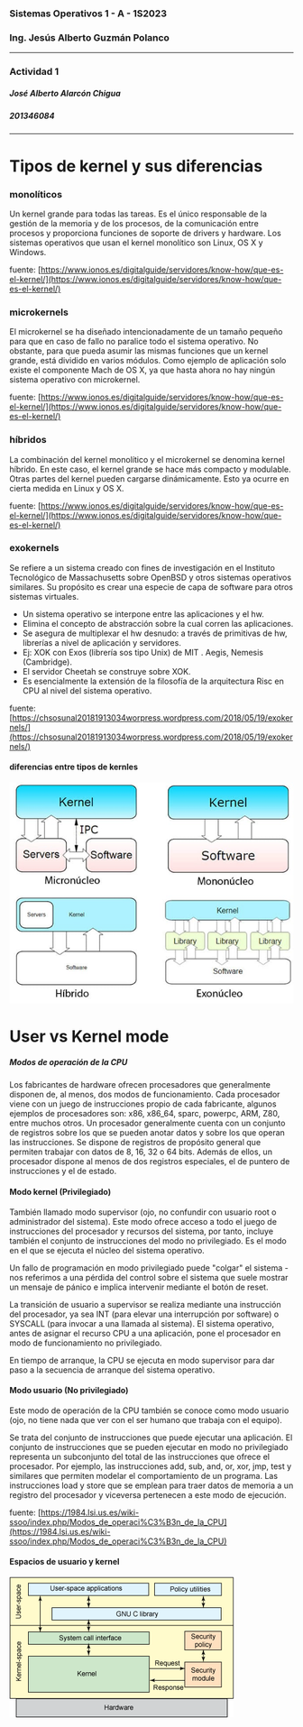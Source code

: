 ### Sistemas Operativos 1 - A - 1S2023
### Ing. Jesús Alberto Guzmán Polanco

---
### Actividad 1
##### José Alberto Alarcón Chigua
##### 201346084
---
# Tipos de kernel y sus diferencias
### monolíticos
Un kernel grande para todas las tareas. Es el único responsable de la gestión de la memoria y de los procesos, de la comunicación entre procesos y proporciona funciones de soporte de drivers y hardware. Los sistemas operativos que usan el kernel monolítico son Linux, OS X y Windows.

fuente: [https://www.ionos.es/digitalguide/servidores/know-how/que-es-el-kernel/](https://www.ionos.es/digitalguide/servidores/know-how/que-es-el-kernel/)
### microkernels
El microkernel se ha diseñado intencionadamente de un tamaño pequeño para que en caso de fallo no paralice todo el sistema operativo. No obstante, para que pueda asumir las mismas funciones que un kernel grande, está dividido en varios módulos. Como ejemplo de aplicación solo existe el componente Mach de OS X, ya que hasta ahora no hay ningún sistema operativo con microkernel.

fuente: [https://www.ionos.es/digitalguide/servidores/know-how/que-es-el-kernel/](https://www.ionos.es/digitalguide/servidores/know-how/que-es-el-kernel/)
### híbridos
La combinación del kernel monolítico y el microkernel se denomina kernel híbrido. En este caso, el kernel grande se hace más compacto y modulable. Otras partes del kernel pueden cargarse dinámicamente. Esto ya ocurre en cierta medida en Linux y OS X.

fuente: [https://www.ionos.es/digitalguide/servidores/know-how/que-es-el-kernel/](https://www.ionos.es/digitalguide/servidores/know-how/que-es-el-kernel/)
### exokernels
Se refiere a un sistema creado con fines de investigación en el Instituto Tecnológico de Massachusetts sobre OpenBSD y otros sistemas operativos similares. Su propósito es crear una especie de capa de software para otros sistemas virtuales.

- Un sistema operativo se interpone entre las aplicaciones y el hw.
- Elimina el concepto de abstracción sobre la cual corren las aplicaciones.
- Se asegura de multiplexar el hw desnudo: a través de primitivas de hw, librerías a nivel de aplicación y servidores.
- Ej: XOK con Exos (librería sos tipo Unix) de MIT . Aegis, Nemesis (Cambridge).
- El servidor Cheetah se construye sobre XOK.
- Es esencialmente la extensión de la filosofía de la arquitectura Risc en CPU al nivel del sistema operativo.

fuente: [https://chsosunal20181913034worpress.wordpress.com/2018/05/19/exokernels/](https://chsosunal20181913034worpress.wordpress.com/2018/05/19/exokernels/)

#### diferencias entre tipos de kernles

![tipos](img1.jpg?raw=true "Diferencias entre tipos de kernles")


# User vs Kernel mode

##### Modos de operación de la CPU
Los fabricantes de hardware ofrecen procesadores que generalmente disponen de, al menos, dos modos de funcionamiento.
Cada procesador viene con un juego de instrucciones propio de cada fabricante, algunos ejemplos de procesadores son: x86, x86_64, sparc, powerpc, ARM, Z80, entre muchos otros.
Un procesador generalmente cuenta con un conjunto de registros sobre los que se pueden anotar datos y sobre los que operan las instrucciones.
Se dispone de registros de propósito general que permiten trabajar con datos de 8, 16, 32 o 64 bits. Además de ellos, un procesador dispone al menos de dos registros especiales, el de puntero de instrucciones y el de estado.

#### Modo kernel (Privilegiado)
También llamado modo supervisor (ojo, no confundir con usuario root o administrador del sistema). Este modo ofrece acceso a todo el juego de instrucciones del procesador y recursos del sistema, por tanto, incluye también el conjunto de instrucciones del modo no privilegiado. Es el modo en el que se ejecuta el núcleo del sistema operativo.

Un fallo de programación en modo privilegiado puede "colgar" el sistema - nos referimos a una pérdida del control sobre el sistema que suele mostrar un mensaje de pánico e implica intervenir mediante el botón de reset.

La transición de usuario a supervisor se realiza mediante una instrucción del procesador, ya sea INT (para elevar una interrupción por software) o SYSCALL (para invocar a una llamada al sistema). El sistema operativo, antes de asignar el recurso CPU a una aplicación, pone el procesador en modo de funcionamiento no privilegiado.

En tiempo de arranque, la CPU se ejecuta en modo supervisor para dar paso a la secuencia de arranque del sistema operativo.

#### Modo usuario (No privilegiado)
Este modo de operación de la CPU también se conoce como modo usuario (ojo, no tiene nada que ver con el ser humano que trabaja con el equipo).

Se trata del conjunto de instrucciones que puede ejecutar una aplicación. El conjunto de instrucciones que se pueden ejecutar en modo no privilegiado representa un subconjunto del total de las instrucciones que ofrece el procesador. Por ejemplo, las instrucciones add, sub, and, or, xor, jmp, test y similares que permiten modelar el comportamiento de un programa. Las instrucciones load y store que se emplean para traer datos de memoria a un registro del procesador y viceversa pertenecen a este modo de ejecución.

fuente: [https://1984.lsi.us.es/wiki-ssoo/index.php/Modos_de_operaci%C3%B3n_de_la_CPU](https://1984.lsi.us.es/wiki-ssoo/index.php/Modos_de_operaci%C3%B3n_de_la_CPU)


#### Espacios de usuario y kernel

![espacios](img2.jpg?raw=true "Espacios de usuario y kernel")
